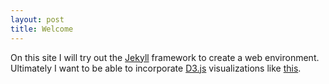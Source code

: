 ```yaml
---
layout: post
title: Welcome
---
```

On this site I will try out the [Jekyll](http://jekyllrb.com) framework to create a web environment. Ultimately I want to be able to incorporate [D3.js](http://d3js.org) visualizations like [this](http://jsfiddle.net/holmrenser/pvxegnrn).
